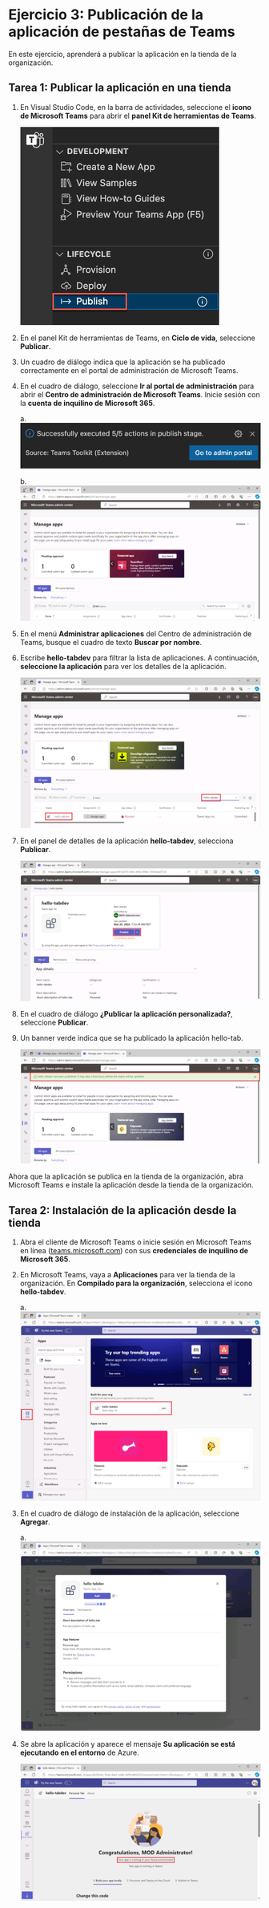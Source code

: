 # Ejercicio 3: Publicación de la aplicación de pestañas de Teams

En este ejercicio, aprenderá a publicar la aplicación en la tienda de la organización.

## Tarea 1: Publicar la aplicación en una tienda

1. En Visual Studio Code, en la barra de actividades, seleccione el **icono de Microsoft Teams** para abrir el **panel Kit de herramientas de Teams**.

    ![Captura de pantalla del panel Kit de herramientas de Teams abierto y la opción Publicar en Teams resaltada.](../../media/publish-to-teams.png)

1. En el panel Kit de herramientas de Teams, en **Ciclo de vida**, seleccione **Publicar**.

1. Un cuadro de diálogo indica que la aplicación se ha publicado correctamente en el portal de administración de Microsoft Teams.

1. En el cuadro de diálogo, seleccione **Ir al portal de administración** para abrir el **Centro de administración de Microsoft Teams**.  Inicie sesión con la **cuenta de inquilino de Microsoft 365**.

    a. ![Captura de pantalla del mensaje del sistema cuando la aplicación se publica en el almacén de la organización.](../../media/published-successfully.png)

    b. ![Captura de pantalla del Centro de administración de Teams.](../../media/admin-portal.png)

1. En el menú **Administrar aplicaciones** del Centro de administración de Teams, busque el cuadro de texto **Buscar por nombre**. 
1. Escribe **hello-tabdev** para filtrar la lista de aplicaciones. A continuación, **seleccione la aplicación** para ver los detalles de la aplicación.

    ![Captura de pantalla que muestra la búsqueda de la aplicación en el Centro de administración de Teams.](../../media/search-app-dev-portal.png)

1. En el panel de detalles de la aplicación **hello-tabdev**, selecciona **Publicar**.

    ![Captura de pantalla de la publicación de la aplicación en el Centro de administración de Teams.](../../media/admin-publish-app.png)

1. En el cuadro de diálogo **¿Publicar la aplicación personalizada?**, seleccione **Publicar**.

1. Un banner verde indica que se ha publicado la aplicación hello-tab.

    ![Captura de pantalla de un banner verde de la aplicación publicada en el Centro de administración de Teams.](../../media/publish-status.png)

Ahora que la aplicación se publica en la tienda de la organización, abra Microsoft Teams e instale la aplicación desde la tienda de la organización.

## Tarea 2: Instalación de la aplicación desde la tienda

1. Abra el cliente de Microsoft Teams o inicie sesión en Microsoft Teams en línea ([teams.microsoft.com](teams.microsoft.com)) con sus **credenciales de inquilino de Microsoft 365**.
2. En Microsoft Teams, vaya a **Aplicaciones** para ver la tienda de la organización. En **Compilado para la organización**, selecciona el icono **hello-tabdev**.

    a. ![Captura de pantalla de la tienda de la organización con la aplicación hello-tab resaltada.](../../media/org-store.png)

3. En el cuadro de diálogo de instalación de la aplicación, seleccione **Agregar**.

    a. ![Captura de pantalla que muestra cómo agregar una aplicación en Microsoft Teams.](../../media/add-app.png)

4. Se abre la aplicación y aparece el mensaje **Su aplicación se está ejecutando en el entorno** de Azure.

    ![Captura de pantalla de una aplicación que se ejecuta en Microsoft Teams.](../../media/app-running-in-azure.png)
